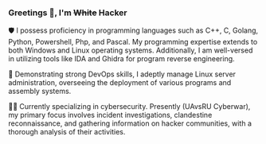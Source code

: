 ### Greetings 👋, I'm ~~White~~ Hacker 
🛡️ I possess proficiency in programming languages such as C++, C, Golang, Python, Powershell, Php, and Pascal. My programming expertise extends to both Windows and Linux operating systems. Additionally, I am well-versed in utilizing tools like IDA and Ghidra for program reverse engineering.

🔐 Demonstrating strong DevOps skills, I adeptly manage Linux server administration, overseeing the deployment of various programs and assembly systems. 

🕵️‍♂️ Currently specializing in cybersecurity. Presently (UAvsRU Cyberwar), my primary focus involves incident investigations, clandestine reconnaissance, and gathering information on hacker communities, with a thorough analysis of their activities.







